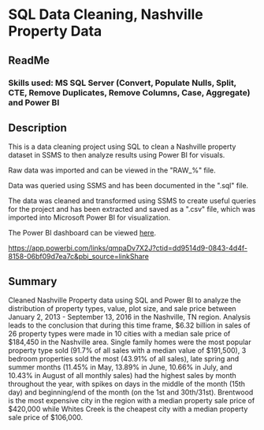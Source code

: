 # SQL Data Cleaning, Nashville Property Data
## ReadMe
### Skills used: MS SQL Server (Convert, Populate Nulls, Split, CTE, Remove Duplicates, Remove Columns, Case, Aggregate) and Power BI 

## Description

This is a data cleaning project using SQL to clean a Nashville property dataset in SSMS to then analyze results using Power BI for visuals.

Raw data was imported and can be viewed in the "RAW_%" file.

Data was queried using SSMS and has been documented in the ".sql" file.

The data was cleaned and transformed using SSMS to create useful queries for the project and has been extracted and saved as a ".csv" file, which was imported into Microsoft Power BI for visualization.

The Power BI dashboard can be viewed [here](https://app.powerbi.com/reportEmbed?reportId=ba83fa40-10c0-4e3f-afd3-dc4497417b83&autoAuth=true&ctid=dd9514d9-0843-4d4f-8158-06bf09d7ea7c).

https://app.powerbi.com/links/qmpaDv7X2J?ctid=dd9514d9-0843-4d4f-8158-06bf09d7ea7c&pbi_source=linkShare

## Summary

Cleaned Nashville Property data using SQL and Power BI to analyze the distribution of property types, value, plot size, and sale price between January 2, 2013 - September 13, 2016 in the Nashville, TN region. Analysis leads to the conclusion that during this time frame, $6.32 billion in sales of 26 property types were made in 10 cities with a median sale price of $184,450 in the Nashville area. Single family homes were the most popular property type sold (91.7% of all sales with a median value of $191,500), 3 bedroom properties sold the most (43.91% of all sales), late spring and summer months (11.45% in May, 13.89% in June, 10.66% in July, and 10.43% in August of all monthly sales) had the highest sales by month throughout the year, with spikes on days in the middle of the month (15th day) and beginning/end of the month (on the 1st and 30th/31st). Brentwood is the most expensive city in the region with a median property sale price of $420,000 while Whites Creek is the cheapest city with a median property sale price of $106,000.
